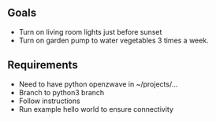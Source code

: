 ## Goals

- Turn on living room lights just before sunset
- Turn on garden pump to water vegetables 3 times a week.

## Requirements

- Need to have python openzwave in ~/projects/...
- Branch to python3 branch
- Follow instructions
- Run example hello world to ensure connectivity